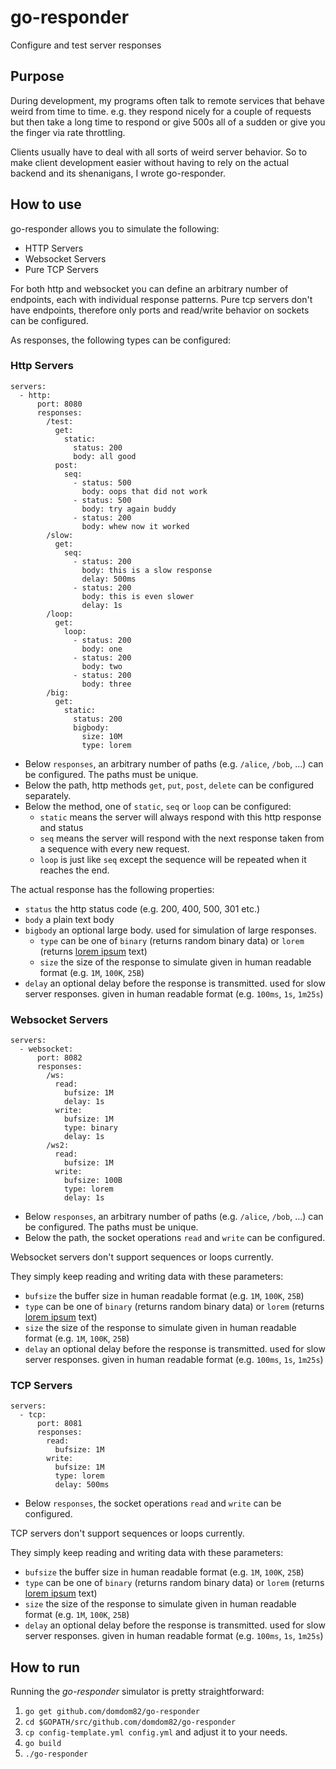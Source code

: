 # go-responder
Configure and test server responses


## Purpose
During development, my programs often talk to remote services that behave weird from time to time. e.g. they respond
nicely for a couple of requests but then take a long time to respond or give 500s all of a sudden or give you the finger
via rate throttling.

Clients usually have to deal with all sorts of weird server behavior. So to make client development easier without having
to rely on the actual backend and its shenanigans, I wrote go-responder.

## How to use
go-responder allows you to simulate the following:
    
- HTTP Servers
- Websocket Servers
- Pure TCP Servers
    
For both http and websocket you can define an arbitrary number of endpoints, each with individual response patterns.
Pure tcp servers don't have endpoints, therefore only ports and read/write behavior on sockets can be configured.

As responses, the following types can be configured:

### Http Servers

```
servers:
  - http:
      port: 8080
      responses:
        /test:
          get:
            static:
              status: 200
              body: all good
          post:
            seq:
              - status: 500
                body: oops that did not work
              - status: 500
                body: try again buddy
              - status: 200
                body: whew now it worked
        /slow:
          get:
            seq:
              - status: 200
                body: this is a slow response
                delay: 500ms
              - status: 200
                body: this is even slower
                delay: 1s
        /loop:
          get:
            loop:
              - status: 200
                body: one
              - status: 200
                body: two
              - status: 200
                body: three
        /big:
          get:
            static:
              status: 200
              bigbody:
                size: 10M
                type: lorem
```

- Below `responses`, an arbitrary number of paths (e.g. `/alice`, `/bob`, ...) can be configured. The paths must be unique.
- Below the path, http methods `get`, `put`, `post`, `delete` can be configured separately.
- Below the method, one of `static`, `seq` or `loop` can be configured:
    - `static` means the server will always respond with this http response and status
    - `seq` means the server will respond with the next response taken from a sequence with every new request.
    - `loop` is just like `seq` except the sequence will be repeated when it reaches the end.

The actual response has the following properties:

- `status`  the http status code (e.g. 200, 400, 500, 301 etc.)
- `body`  a plain text body
- `bigbody`  an optional large body. used for simulation of large responses.
    - `type` can be one of `binary` (returns random binary data) or `lorem` (returns [lorem ipsum](https://en.wikipedia.org/wiki/Lorem_ipsum) text) 
    - `size` the size of the response to simulate given in human readable format (e.g. `1M`, `100K`, `25B`)
- `delay` an optional delay before the response is transmitted. used for slow server responses. 
          given in human readable format (e.g. `100ms`, `1s`, `1m25s`)
          
### Websocket Servers

```
servers:
  - websocket:
      port: 8082
      responses:
        /ws:
          read:
            bufsize: 1M
            delay: 1s
          write:
            bufsize: 1M
            type: binary
            delay: 1s
        /ws2:
          read:
            bufsize: 1M
          write:
            bufsize: 100B
            type: lorem
            delay: 1s
```

- Below `responses`, an arbitrary number of paths (e.g. `/alice`, `/bob`, ...) can be configured. The paths must be unique.
- Below the path, the socket operations `read` and `write` can be configured.

Websocket servers don't support sequences or loops currently. 

They simply keep reading and writing data with these parameters:

- `bufsize` the buffer size in human readable format (e.g. `1M`, `100K`, `25B`)
- `type` can be one of `binary` (returns random binary data) or `lorem` (returns [lorem ipsum](https://en.wikipedia.org/wiki/Lorem_ipsum) text) 
- `size` the size of the response to simulate given in human readable format (e.g. `1M`, `100K`, `25B`)
- `delay` an optional delay before the response is transmitted. used for slow server responses. 
          given in human readable format (e.g. `100ms`, `1s`, `1m25s`)


### TCP Servers

```
servers:
  - tcp:
      port: 8081
      responses:
        read:
          bufsize: 1M
        write:
          bufsize: 1M
          type: lorem
          delay: 500ms
```

- Below `responses`, the socket operations `read` and `write` can be configured.

TCP servers don't support sequences or loops currently. 

They simply keep reading and writing data with these parameters:

- `bufsize` the buffer size in human readable format (e.g. `1M`, `100K`, `25B`)
- `type` can be one of `binary` (returns random binary data) or `lorem` (returns [lorem ipsum](https://en.wikipedia.org/wiki/Lorem_ipsum) text) 
- `size` the size of the response to simulate given in human readable format (e.g. `1M`, `100K`, `25B`)
- `delay` an optional delay before the response is transmitted. used for slow server responses. 
          given in human readable format (e.g. `100ms`, `1s`, `1m25s`)
          
          
## How to run
Running the *go-responder* simulator is pretty straightforward:

1. `go get github.com/domdom82/go-responder`
1. `cd $GOPATH/src/github.com/domdom82/go-responder`
1. `cp config-template.yml config.yml` and adjust it to your needs.
1. `go build` 
1. `./go-responder` 
